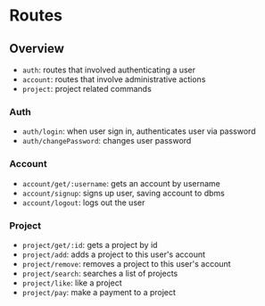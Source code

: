 # Routes

## Overview
- `auth`: routes that involved authenticating a user
- `account`: routes that involve administrative actions
- `project`: project related commands

### Auth
- `auth/login`: when user sign in, authenticates user via password
- `auth/changePassword`: changes user password

### Account
- `account/get/:username`: gets an account by username
- `account/signup`: signs up user, saving account to dbms
- `account/logout`: logs out the user

### Project
- `project/get/:id`: gets a project by id
- `project/add`: adds a project to this user's account
- `project/remove`: removes a project to this user's account
- `project/search`: searches a list of projects
- `project/like`: like a project
- `project/pay`: make a payment to a project